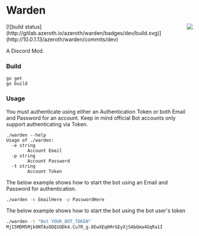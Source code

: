Warden
====

<img align="right" src="http://vignette2.wikia.nocookie.net/wowwiki/images/a/a4/Warden_artwork.jpg/revision/latest?cb=20091016194237">
[![build status](http://gitlab.azeroth.io/azeroth/warden/badges/dev/build.svg)](http://10.0.1.13/azeroth/warden/commits/dev)

A Discord Mod.

### Build

`go get`
<br/>
`go build`

### Usage

You must authenticate using either an Authentication Token or both Email and
Password for an account.  Keep in mind official Bot accounts only support
authenticating via Token.

```
./warden --help
Usage of ./warden:
  -e string
        Account Email
  -p string
        Account Password
  -t string
        Account Token
```

The below example shows how to start the bot using an Email and Password for
authentication.

```sh
./warden -e EmailHere -p PasswordHere
```

The below example shows how to start the bot using the bot user's token

```sh
./warden -t "Bot YOUR_BOT_TOKEN"
MjI5MDM5Mjk0NTAzODQ1ODk4.Cu7R_g.0EwXEq6MrGEyXjSAbQma4GqRa1I
```
